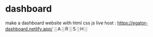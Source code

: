 # dashboard
make a dashboard website with html css js 
live host : https://egator-dashboard.netlify.app/
░Ａ░Ｒ░Ｓ░Ｈ░ 

